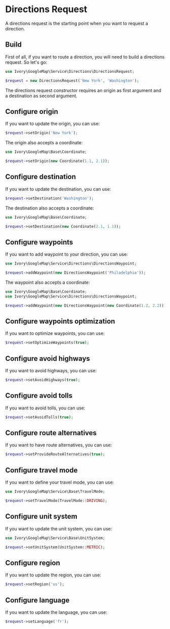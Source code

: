 # Directions Request

A directions request is the starting point when you want to request a direction.

## Build

First of all, if you want to route a direction, you will need to build a directions request. So let's go:

``` php
use Ivory\GoogleMap\Service\Directions\DirectionsRequest;

$request = new DirectionsRequest('New York', 'Washington');
```

The directions request constructor requires an origin as first argument and a destination as second argument.
 
## Configure origin

If you want to update the origin, you can use:

``` php
$request->setOrigin('New York');
```

The origin also accepts a coordinate:

``` php
use Ivory\GoogleMap\Base\Coordinate;

$request->setOrigin(new Coordinate(1.1, 2.1));
```

## Configure destination

If you want to update the destination, you can use:

``` php
$request->setDestination('Washington');
```

The destination also accepts a coordinate:

``` php
use Ivory\GoogleMap\Base\Coordinate;

$request->setDestination(new Coordinate(2.1, 1.1));
```

## Configure waypoints

If you want to add waypoint to your direction, you can use:

``` php
use Ivory\GoogleMap\Service\Directions\DirectionsWaypoint;

$request->addWaypoint(new DirectionsWaypoint('Philadelphia'));
```

The waypoint also accepts a coordinate:

``` php
use Ivory\GoogleMap\Base\Coordinate;
use Ivory\GoogleMap\Service\Directions\DirectionsWaypoint;

$request->addWaypoint(new DirectionsWaypoint(new Coordinate(1.2, 2.2)));
```

## Configure waypoints optimization

If you want to optimize waypoints, you can use:

``` php
$request->setOptimizeWaypoints(true);
```

## Configure avoid highways

If you want to avoid highways, you can use:

``` php
$request->setAvoidHighways(true);
```

## Configure avoid tolls

If you want to avoid tolls, you can use:

``` php
$request->setAvoidTolls(true);
```

## Configure route alternatives

If you want to have route alternatives, you can use:

``` php
$request->setProvideRouteAlternatives(true);
```

## Configure travel mode

If you want to define your travel mode, you can use:

``` php
use Ivory\GoogleMap\Service\Base\TravelMode;

$request->setTravelMode(TravelMode::DRIVING);
```

## Configure unit system

If you want to update the unit system, you can use:

``` php
use Ivory\GoogleMap\Service\Base\UnitSystem;

$request->setUnitSystem(UnitSystem::METRIC);
```

## Configure region

If you want to update the region, you can use:

``` php
$request->setRegion('us');
```

## Configure language

If you want to update the language, you can use:

``` php
$request->setLanguage('fr');
```
